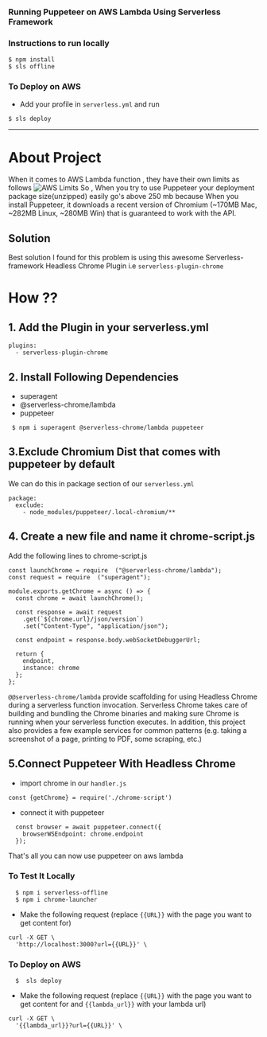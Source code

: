 <!--
title: 'Running Puppeteer on AWS Lambda'
description: 'This example shows you how to run Puppeteer on AWS Lambda'
framework: v1
platform: AWS
language: nodeJS
authorLink: 'https://github.com/emaildano'
authorName: 'Daniel Olson'
authorAvatar: 'https://avatars3.githubusercontent.com/u/1872327?v=4&s=140'
-->

### Running Puppeteer on AWS Lambda Using Serverless Framework

### Instructions to run locally 

```
$ npm install 
$ sls offline 
```

### To Deploy on AWS 

- Add your profile in `serverless.yml` and run

```
$ sls deploy
```
___________
# About Project 

When it comes to AWS Lambda function , they have their own limits as follows
![AWS Limits](./images/aws_limits.png)
So , When you try to use Puppeteer your deployment package size(unzipped)  easily go's above 250 mb because When you install Puppeteer, it downloads a recent version of Chromium (~170MB Mac, ~282MB Linux, ~280MB Win) that is guaranteed to work with the API.

## Solution 

Best solution I found for this problem is using this awesome Serverless-framework Headless Chrome Plugin i.e 
`serverless-plugin-chrome`

# How ??

## 1. Add the Plugin in your serverless.yml

```
plugins:
  - serverless-plugin-chrome
```

## 2. Install Following Dependencies 

- superagent 
- @serverless-chrome/lambda 
- puppeteer 

```
 $ npm i superagent @serverless-chrome/lambda puppeteer 
```

## 3.Exclude Chromium Dist that comes with puppeteer by default

We can do this in package section of our `serverless.yml`

```
package:
  exclude:
    - node_modules/puppeteer/.local-chromium/**
```


## 4. Create a new file and name it chrome-script.js

Add the following lines to chrome-script.js

```
const launchChrome = require  ("@serverless-chrome/lambda");
const request = require  ("superagent");

module.exports.getChrome = async () => {
  const chrome = await launchChrome();

  const response = await request
    .get(`${chrome.url}/json/version`)
    .set("Content-Type", "application/json");

  const endpoint = response.body.webSocketDebuggerUrl;

  return {
    endpoint,
    instance: chrome
  };
};
```

`@@serverless-chrome/lambda` provide scaffolding for using Headless Chrome during a serverless function invocation. Serverless Chrome takes care of building and bundling the Chrome binaries and making sure Chrome is running when your serverless function executes. In addition, this project also provides a few example services for common patterns (e.g. taking a screenshot of a page, printing to PDF, some scraping, etc.)


## 5.Connect Puppeteer With Headless Chrome

- import chrome in our `handler.js`

```
const {getChrome} = require('./chrome-script')
```

- connect it with puppeteer 

```
  const browser = await puppeteer.connect({
    browserWSEndpoint: chrome.endpoint
  });
```

That's all you can now use puppeteer on aws lambda 


### To Test It Locally 

```
  $ npm i serverless-offline
  $ npm i chrome-launcher
```

- Make the following request (replace `{{URL}}` with the page you want to get content for)

```
curl -X GET \
  'http://localhost:3000?url={{URL}}' \
```



### To Deploy on AWS

```
  $  sls deploy
```

- Make the following request (replace `{{URL}}` with the page you want to get content for and `{{lambda_url}}` with your lambda url)

```
curl -X GET \
  '{{lambda_url}}?url={{URL}}' \
```




